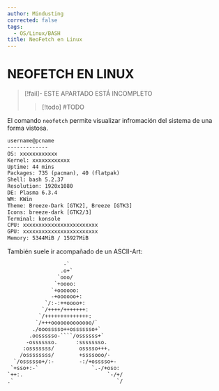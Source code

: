 ```yaml
---
author: Mindusting
corrected: false
tags:
  - OS/Linux/BASH
title: NeoFetch en Linux
---
```


# NEOFETCH EN LINUX

> [!fail]- ESTE APARTADO ESTÁ INCOMPLETO
> > [!todo] #TODO

El comando `neofetch` permite visualizar infromación del sistema de una forma vistosa.

```txt
username@pcname
-------------
OS: xxxxxxxxxxxx
Kernel: xxxxxxxxxxxx
Uptime: 44 mins
Packages: 735 (pacman), 40 (flatpak)
Shell: bash 5.2.37
Resolution: 1920x1080
DE: Plasma 6.3.4
WM: KWin
Theme: Breeze-Dark [GTK2], Breeze [GTK3]
Icons: breeze-dark [GTK2/3]
Terminal: konsole
CPU: xxxxxxxxxxxxxxxxxxxxxxxx
GPU: xxxxxxxxxxxxxxxxxxxxxxxx
Memory: 5344MiB / 15927MiB
```

También suele ir acompañado de un ASCII-Art:

```txt
                  -`
                 .o+`
                `ooo/
               `+oooo:
              `+oooooo:
              -+oooooo+:
            `/:-:++oooo+:
           `/++++/+++++++:
          `/++++++++++++++:
         `/+++ooooooooooooo/`
        ./ooosssso++osssssso+`
       .oossssso-````/ossssss+`
      -osssssso.      :ssssssso.
     :osssssss/        osssso+++.
    /ossssssss/        +ssssooo/-
  `/ossssso+/:-        -:/+osssso+-
 `+sso+:-`                 `.-/+oso:
`++:.                           `-/+/                             
.`                                 `/
```
